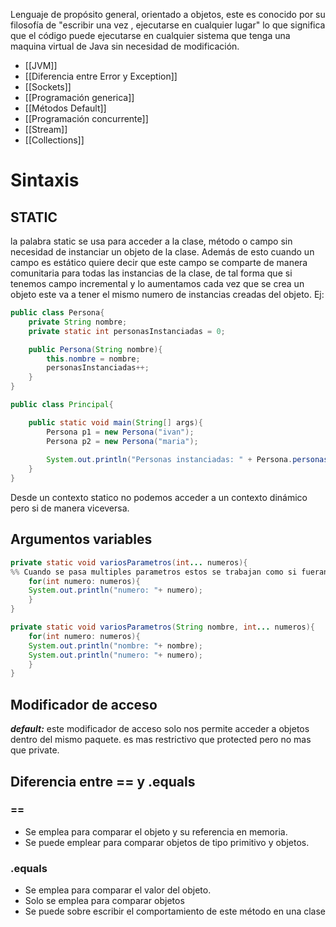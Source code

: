 Lenguaje de propósito general, orientado a objetos, este es conocido por su filosofía de "escribir una vez , ejecutarse en cualquier lugar" lo que significa que el código puede ejecutarse en cualquier sistema que tenga una maquina virtual de Java sin necesidad de modificación.

-  [[JVM]]
- [[Diferencia entre Error y Exception]]
- [[Sockets]]
- [[Programación generica]]
- [[Métodos Default]]
- [[Programación concurrente]]
- [[Stream]]
- [[Collections]]
# Sintaxis 

## STATIC

la palabra static se usa para acceder a la clase, método o campo sin necesidad de instanciar un objeto de la clase. Además de esto cuando un campo es estático quiere decir que este campo se comparte de manera comunitaria para todas las instancias de la clase, de tal forma que si tenemos campo incremental y lo aumentamos cada vez que se crea un objeto este va a tener el mismo numero de instancias creadas del objeto. Ej:

```java
public class Persona{
	private String nombre;
	private static int personasInstanciadas = 0;

	public Persona(String nombre){
		this.nombre = nombre;
		personasInstanciadas++;
	}
}

public class Principal{

	public static void main(String[] args){
		Persona p1 = new Persona("ivan");
		Persona p2 = new Persona("maria");
		
		System.out.println("Personas instanciadas: " + Persona.personasInstanciadas);
	}
}

```

Desde un contexto statico no podemos acceder a un contexto dinámico pero si de manera viceversa.

## Argumentos variables
```java
private static void variosParametros(int... numeros){ 
%% Cuando se pasa multiples parametros estos se trabajan como si fueran un array %%
	for(int numero: numeros){
	System.out.println("numero: "+ numero);
	}
}

private static void variosParametros(String nombre, int... numeros){ 
	for(int numero: numeros){
	System.out.println("nombre: "+ nombre);
	System.out.println("numero: "+ numero);
	}
}
```
## Modificador de acceso
**_default:_** este modificador de acceso solo nos permite acceder a objetos dentro del mismo paquete. es mas restrictivo que protected pero no mas que private.

## Diferencia entre == y .equals
### == 
- Se emplea para comparar el objeto y su referencia en memoria.
- Se puede emplear para comparar objetos de tipo primitivo y objetos.
### .equals
- Se emplea para comparar el valor del objeto.
- Solo se emplea para comparar objetos
- Se puede sobre escribir el comportamiento de este método en una clase

